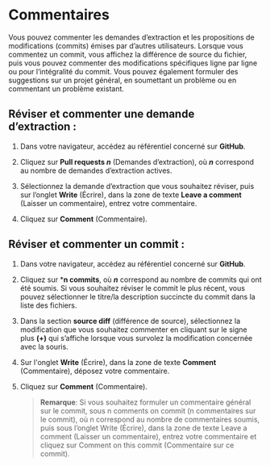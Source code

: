 # Commentaires

Vous pouvez commenter les demandes d’extraction et les propositions de modifications (commits) émises par d’autres utilisateurs. Lorsque vous commentez un commit, vous affichez la différence de source du fichier, puis vous pouvez commenter des modifications spécifiques ligne par ligne ou pour l’intégralité du commit. Vous pouvez également formuler des suggestions sur un projet général, en soumettant un problème ou en commentant un problème existant.

## Réviser et commenter une demande d’extraction :

1.	Dans votre navigateur, accédez au référentiel concerné sur **GitHub**.

1.	Cliquez sur **Pull requests *n*** (Demandes d’extraction), où ***n*** correspond au nombre de demandes d’extraction actives.

2.	Sélectionnez la demande d’extraction que vous souhaitez réviser, puis sur l’onglet **Write** (Écrire), dans la zone de texte **Leave a comment** (Laisser un commentaire), entrez votre commentaire.

3.	Cliquez sur **Comment** (Commentaire).

## Réviser et commenter un commit :

1.	Dans votre navigateur, accédez au référentiel concerné sur **GitHub**.

2.	Cliquez sur ***n commits**, où ***n*** correspond au nombre de commits qui ont été soumis. Si vous souhaitez réviser le commit le plus récent, vous pouvez sélectionner le titre/la description succincte du commit dans la liste des fichiers.

3.	Dans la section **source diff** (différence de source), sélectionnez la modification que vous souhaitez commenter en cliquant sur le signe plus **(+)** qui s’affiche lorsque vous survolez la modification concernée avec la souris.

4.	Sur l'onglet **Write** (Écrire), dans la zone de texte **Comment** (Commentaire), déposez votre commentaire.

5.	Cliquez sur **Comment** (Commentaire).

    > **Remarque**: Si vous souhaitez formuler un commentaire général sur le commit, sous n comments on commit (n commentaires sur le commit), où n correspond au nombre de commentaires soumis, puis sous l’onglet Write (Écrire), dans la zone de texte Leave a comment (Laisser un commentaire), entrez votre commentaire et cliquez sur Comment on this commit (Commentaire sur ce commit).
